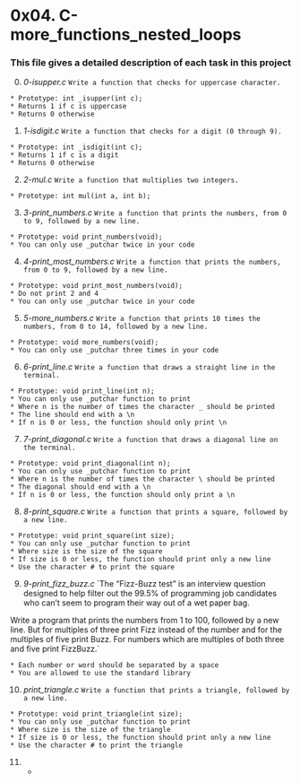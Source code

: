 # **0x04. C-more_functions_nested_loops**

### **This file gives a detailed description of each task in this project**

0. *0-isupper.c*
`Write a function that checks for uppercase character.`
~~~~
* Prototype: int _isupper(int c);
* Returns 1 if c is uppercase
* Returns 0 otherwise
~~~~

1. *1-isdigit.c*
`Write a function that checks for a digit (0 through 9).`
~~~~
* Prototype: int _isdigit(int c);
* Returns 1 if c is a digit
* Returns 0 otherwise
~~~~

2. *2-mul.c*
`Write a function that multiplies two integers.`
~~~~
* Prototype: int mul(int a, int b);
~~~~

3. *3-print_numbers.c*
`Write a function that prints the numbers, from 0 to 9, followed by a new line.`
~~~~
* Prototype: void print_numbers(void);
* You can only use _putchar twice in your code
~~~~

4. *4-print_most_numbers.c*
`Write a function that prints the numbers, from 0 to 9, followed by a new line.`
~~~~
* Prototype: void print_most_numbers(void);
* Do not print 2 and 4
* You can only use _putchar twice in your code
~~~~

5. *5-more_numbers.c*
`Write a function that prints 10 times the numbers, from 0 to 14, followed by a new line.`
~~~~
* Prototype: void more_numbers(void);
* You can only use _putchar three times in your code
~~~~

6. *6-print_line.c*
`Write a function that draws a straight line in the terminal.`
~~~~
* Prototype: void print_line(int n);
* You can only use _putchar function to print
* Where n is the number of times the character _ should be printed
* The line should end with a \n
* If n is 0 or less, the function should only print \n
~~~~

7. *7-print_diagonal.c*
`Write a function that draws a diagonal line on the terminal.`
~~~~
* Prototype: void print_diagonal(int n);
* You can only use _putchar function to print
* Where n is the number of times the character \ should be printed
* The diagonal should end with a \n
* If n is 0 or less, the function should only print a \n
~~~~

8. *8-print_square.c*
`Write a function that prints a square, followed by a new line.`
~~~~
* Prototype: void print_square(int size);
* You can only use _putchar function to print
* Where size is the size of the square
* If size is 0 or less, the function should print only a new line
* Use the character # to print the square
~~~~

9. *9-print_fizz_buzz.c*
`The “Fizz-Buzz test” is an interview question designed to help filter out the 99.5% of programming job candidates who can’t seem to program their way out of a wet paper bag.

Write a program that prints the numbers from 1 to 100, followed by a new line. But for multiples of three print Fizz instead of the number and for the multiples of five print Buzz. For numbers which are multiples of both three and five print FizzBuzz.`
~~~~
* Each number or word should be separated by a space
* You are allowed to use the standard library
~~~~

10. *print_triangle.c*
`Write a function that prints a triangle, followed by a new line.`
~~~~
* Prototype: void print_triangle(int size);
* You can only use _putchar function to print
* Where size is the size of the triangle
* If size is 0 or less, the function should print only a new line
* Use the character # to print the triangle
~~~~

11. *
